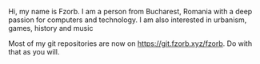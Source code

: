 Hi, my name is Fzorb. I am a person from Bucharest, Romania with a deep passion for computers and technology. I am also interested in urbanism, games, history and music

Most of my git repositories are now on https://git.fzorb.xyz/fzorb. Do with that as you will.
